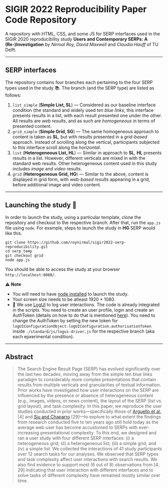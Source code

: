 # SIGIR 2022 Reproducibility Paper Code Repository

A repository with HTML, CSS, and some JS for SERP interfaces used in the SIGIR 2020 reproducibility study **Users and Contemporary SERPs: A (Re-)Investigation** by _Nirmal Roy, David Maxwell_ and _Claudia Hauff_ of TU Delft. 

---

## SERP interfaces

The repository contains four branches each pertaining to the four SERP types used in the study  :books:. The branch (and the SERP type) are listed as follows:

1. `list_simple` (**Simple List, SL**) &mdash; Considered as our baseline interface condition (the standard and widely used _ten blue links_, this interface presents results in a list, with each result presented one under the other. All results are _web results_, and as such are _homogeneous_ in terms of presented content.
2. `grid_simple` (**Simple Grid, SG**) &mdash; The same homogeneous approach to content is taken as **SL**, but with results presented in a _grid-based_ approach. Instead of scrolling along the vertical, participants subjected to this interface scroll along the _horizontal_.
3. `list` (**Heterogeneous List, HL**) &mdash; Similar in approach to **SL**, **HL** presents results in a list. However, different verticals are mixed in with the standard web results. Other heterogeneous content used in this study includes _image_ and _video_ results.
4. `grid` (**Heterogeneous Grid, HG**) &mdash; Similar to the above, content is displayed in grid form, with _web-based results_ appearing in a grid, before additional image and video content.

---

## Launching the study :rocket:

In order to launch the study, using a particular template, clone the repository and checkout to the respective branch. After that, run the `app.js` file using `node`. For example, steps to launch the study in **HG** SERP would like this.

```
git clone https://github.com/roynirmal/sigir2022-serp-reproducibility.git
cd serp_temp
git checkout grid
node app.js
```

You should be able to access the study at your browser `http://localhost:8080/`. 

:warning: **Note**
- You will need to have [node installed](https://nodejs.org/en/download/) to launch the study. 
- Your screen size needs to be atleast 1920 * 1080.
- :microscope: We use [LogUI](http://logui.ewi.tudelft.nl/#/) to log user interactions. The code is already integrated in the scripts. You need to create an user profile, login and create an AuthToken (details on how to do that is mentioned [here](https://github.com/logui-framework/server/wiki/First-Run-Guide)). You need to change the AuthToken by setting the new token for `logUIConfigurationObject.logUIConfiguration.authorisationToken` inside `./standard/js/logui-driver.js` for the respective branch (aka each epxerimental condition). 


---

## Abstract
> The Search Engine Result Page (SERP) has evolved significantly over the last two decades, moving away from the simple ten blue links paradigm to considerably more complex presentations that contain results from multiple verticals and granularities of textual information. Prior works have investigated how user interactions on the SERP are influenced by the presence or absence of heterogeneous content (e.g., images, videos, or news content), the layout of the SERP (list vs. grid layout), and task complexity. In this paper, we reproduce the user studies conducted in prior works—specifically those of [Arguello et al.](https://dl.acm.org/doi/pdf/10.1145/2348283.2348343) [4] and [Siu and Chaparro](http://citeseerx.ist.psu.edu/viewdoc/download?doi=10.1.1.830.357&rep=rep1&type=pdf) [29]—to explore to what extent the findings from research conducted five to ten years ago still hold today as the average web user has become accustomed to SERPs with ever-increasing presentational complexity. To this end, we designed and ran a user study with four different SERP interfaces: (i) a heterogeneous grid; (ii) a heterogeneous list; (iii) a simple grid; and (iv) a simple list. We collected the interactions of 41 study participants over 12 search tasks for our analyses. We observed that SERP types and task complexity affect user interactions with search results. We also find evidence to support most (6 out of 8) observations from [4, 29] indicating that user interaction with different interfaces and to solve tasks of different complexity have remained mostly similar over time.

